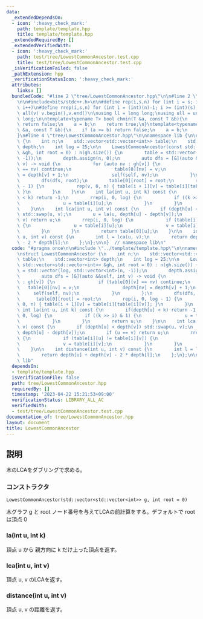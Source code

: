 ```yaml
---
data:
  _extendedDependsOn:
  - icon: ':heavy_check_mark:'
    path: template/template.hpp
    title: template/template.hpp
  _extendedRequiredBy: []
  _extendedVerifiedWith:
  - icon: ':heavy_check_mark:'
    path: test/tree/LowestCommonAncestor.test.cpp
    title: test/tree/LowestCommonAncestor.test.cpp
  _isVerificationFailed: false
  _pathExtension: hpp
  _verificationStatusIcon: ':heavy_check_mark:'
  attributes:
    links: []
  bundledCode: "#line 2 \"tree/LowestCommonAncestor.hpp\"\n\n#line 2 \"template/template.hpp\"\
    \n\n#include<bits/stdc++.h>\n\n#define rep(i,s,n) for (int i = s; i < (int)(n);\
    \ i++)\n#define rrep(i,s,n) for (int i = (int)(n)-1; i >= (int)(s); i--)\n#define\
    \ all(v) v.begin(),v.end()\n\nusing ll = long long;\nusing ull = unsigned long\
    \ long;\n\ntemplate<typename T> bool chmin(T &a, const T &b){\n    if (a <= b)\
    \ return false;\n    a = b;\n    return true;\n}\ntemplate<typename T> bool chmax(T\
    \ &a, const T &b){\n    if (a >= b) return false;\n    a = b;\n    return true;\n\
    }\n#line 4 \"tree/LowestCommonAncestor.hpp\"\n\nnamespace lib {\n\nstruct LowestCommonAncestor\
    \ {\n    int n;\n    std::vector<std::vector<int>> table;\n    std::vector<int>\
    \ depth;\n    int log = 25;\n\n    LowestCommonAncestor(const std::vector<std::vector<int>>\
    \ &gh, int root = 0) : n(gh.size()) {\n        table = std::vector(log, std::vector<int>(n,\
    \ -1));\n        depth.assign(n, 0);\n        auto dfs = [&](auto &&self, int\
    \ v) -> void {\n            for (auto nv : gh[v]) {\n                if (table[0][v]\
    \ == nv) continue;\n                table[0][nv] = v;\n                depth[nv]\
    \ = depth[v] + 1;\n                self(self, nv);\n            }\n        };\n\
    \        dfs(dfs, root);\n        table[0][root] = root;\n        rep(i, 0, log\
    \ - 1) {\n            rep(v, 0, n) { table[i + 1][v] = table[i][table[i][v]];\
    \ }\n        }\n    }\n\n    int la(int u, int k) const {\n        if(depth[u]\
    \ < k) return -1;\n        rrep(i, 0, log) {\n            if ((k >> i) & 1) {\n\
    \                u = table[i][u];\n            }\n        }\n        return u;\n\
    \    }\n\n    int lca(int u, int v) const {\n        if (depth[u] < depth[v])\
    \ std::swap(u, v);\n        u = la(u, depth[u] - depth[v]);\n        if (u ==\
    \ v) return u;\n        rrep(i, 0, log) {\n            if (table[i][u] != table[i][v])\
    \ {\n                u = table[i][u];\n                v = table[i][v];\n    \
    \        }\n        }\n        return table[0][u];\n    }\n\n    int distance(int\
    \ u, int v) const {\n        int l = lca(u, v);\n        return depth[u] + depth[v]\
    \ - 2 * depth[l];\n    };\n};\n\n}  // namespace lib\n"
  code: "#pragma once\n\n#include \"../template/template.hpp\"\n\nnamespace lib {\n\
    \nstruct LowestCommonAncestor {\n    int n;\n    std::vector<std::vector<int>>\
    \ table;\n    std::vector<int> depth;\n    int log = 25;\n\n    LowestCommonAncestor(const\
    \ std::vector<std::vector<int>> &gh, int root = 0) : n(gh.size()) {\n        table\
    \ = std::vector(log, std::vector<int>(n, -1));\n        depth.assign(n, 0);\n\
    \        auto dfs = [&](auto &&self, int v) -> void {\n            for (auto nv\
    \ : gh[v]) {\n                if (table[0][v] == nv) continue;\n             \
    \   table[0][nv] = v;\n                depth[nv] = depth[v] + 1;\n           \
    \     self(self, nv);\n            }\n        };\n        dfs(dfs, root);\n  \
    \      table[0][root] = root;\n        rep(i, 0, log - 1) {\n            rep(v,\
    \ 0, n) { table[i + 1][v] = table[i][table[i][v]]; }\n        }\n    }\n\n   \
    \ int la(int u, int k) const {\n        if(depth[u] < k) return -1;\n        rrep(i,\
    \ 0, log) {\n            if ((k >> i) & 1) {\n                u = table[i][u];\n\
    \            }\n        }\n        return u;\n    }\n\n    int lca(int u, int\
    \ v) const {\n        if (depth[u] < depth[v]) std::swap(u, v);\n        u = la(u,\
    \ depth[u] - depth[v]);\n        if (u == v) return u;\n        rrep(i, 0, log)\
    \ {\n            if (table[i][u] != table[i][v]) {\n                u = table[i][u];\n\
    \                v = table[i][v];\n            }\n        }\n        return table[0][u];\n\
    \    }\n\n    int distance(int u, int v) const {\n        int l = lca(u, v);\n\
    \        return depth[u] + depth[v] - 2 * depth[l];\n    };\n};\n\n}  // namespace\
    \ lib"
  dependsOn:
  - template/template.hpp
  isVerificationFile: false
  path: tree/LowestCommonAncestor.hpp
  requiredBy: []
  timestamp: '2023-04-22 15:21:53+09:00'
  verificationStatus: LIBRARY_ALL_AC
  verifiedWith:
  - test/tree/LowestCommonAncestor.test.cpp
documentation_of: tree/LowestCommonAncestor.hpp
layout: document
title: LowestCommonAncestor
---
```


## 説明

木のLCAをダブリングで求める。

### コンストラクタ

`LowestCommonAncestor(std::vector<std::vector<int>> g, int root = 0)`

木グラフ g と root ノード番号を与えてLCAの前計算をする。デフォルトで root は頂点 0

### la(int u, int k)

頂点 u から 親方向に k だけ上った頂点を返す。

### lca(int u, int v)

頂点 u, v のLCAを返す。

### distance(int u, int v)

頂点 u, v の距離を返す。
